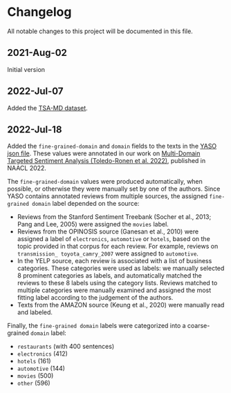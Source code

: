# Changelog

All notable changes to this project will be documented in this file.

## 2021-Aug-02

Initial version

## 2022-Jul-07

Added the [TSA-MD dataset](./TSA-MD/Readme.md).

## 2022-Jul-18

Added the `fine-grained-domain` and `domain` fields to the texts in the
[YASO json file](./yaso_tsa/data/yaso_hidden.json).
These values were annotated in our work on [Multi-Domain Targeted Sentiment Analysis (Toledo-Ronen et al. 2022)](https://arxiv.org/abs/2205.03804), published in NAACL 2022.  

The `fine-grained-domain` values were
produced automatically, when possible, or otherwise
they were manually set by one of the authors.
Since YASO contains annotated reviews from multiple
sources, the assigned `fine-grained domain` label depended on the
source:   
- Reviews from the Stanford Sentiment
Treebank (Socher et al., 2013; Pang and Lee, 2005)
were assigned the `movies` label.
- Reviews from the OPINOSIS source (Ganesan et al., 2010)
were assigned a label of `electronics`, `automotive` or
`hotels`, based on the topic provided in that corpus
for each review. For example, reviews on `transmission_
toyota_camry_2007` were assigned to `automotive`.
- In the YELP source, each review is associated
with a list of business categories. These categories
were used as labels: we manually selected
8 prominent categories as labels, and automatically
matched the reviews to these 8 labels using
the category lists. Reviews matched to multiple
categories were manually examined and assigned
the most fitting label according to the judgement of the authors.
- Texts from the AMAZON source (Keung
et al., 2020) were manually read and labeled.

Finally, the `fine-grained domain` labels were categorized
into a coarse-grained `domain` label: 
- `restaurants` (with 400 sentences)
- `electronics` (412)
- `hotels` (161)
- `automotive` (144)
- `movies` (500)  
- `other` (596)
